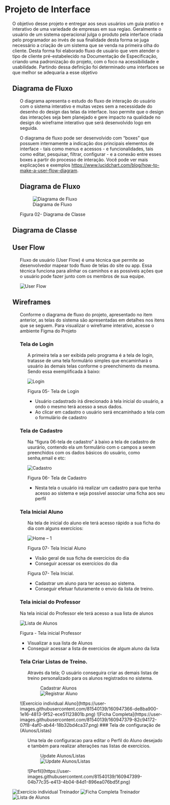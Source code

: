 
# Projeto de Interface
<ol>
O objetivo desse projeto e entregar aos seus usuários um guia pratico e interativo de uma variedade de empresas em sua regiao. Geralmente o usuário de um sistema operacional julga o produto pela interface criada pelo programador ao invés de sua finalidade desta forma se juga necessário a criação de um sistema que se venda na primeira olha do cliente. Desta forma foi elaborado fluxo de usuário que vem atender o tipo de cliente pré-estabelecido na Documentação de Especificação, criando uma padronização do projeto, com o foco na acessibilidade e usabilidade. 
Partindo dessa definição foi determinado uma interfaces se que melhor se adequaria a esse objetivo
 
## Diagrama de Fluxo
<ol>
 
O diagrama apresenta o estudo do fluxo de interação do usuário com o sistema interativo e  muitas vezes sem a necessidade do desenho do design das telas da interface. Isso permite que o design das interações seja bem planejado e gere impacto na qualidade no design do wireframe interativo que será desenvolvido logo em seguida.

O diagrama de fluxo pode ser desenvolvido com “boxes” que possuem internamente a indicação dos principais elementos de interface - tais como menus e acessos - e funcionalidades, tais como editar, pesquisar, filtrar, configurar - e a conexão entre esses boxes a partir do processo de interação. Você pode ver mais explicações e exemplos https://www.lucidchart.com/blog/how-to-make-a-user-flow-diagram.

## Diagrama de Fluxo
<figure>
  <img src="./img/diagram.svg" alt="Diagrama de Fluxo">
  <figcaption>Diagrama de Fluxo</figcaption>
</figure>

 Figura 02- Diagrama de Classe
 </ol>

## Diagrama de Classe


## User Flow
<ol>
 
Fluxo de usuário (User Flow) é uma técnica que permite ao desenvolvedor mapear todo fluxo de telas do site ou app. Essa técnica funciona para alinhar os caminhos e as possíveis ações que o usuário pode fazer junto com os membros de sua equipe.

 
 ![User Flow](https://user-images.githubusercontent.com/81540139/161452819-54b1f5d2-cce8-43d2-bf62-77e72f86c81a.png)


 </ol>

## Wireframes
<ol>
 
 Conforme o diagrama de fluxo do projeto, apresentado no item anterior, as telas do sistema são apresentadas em detalhes nos itens que se seguem. Para visualizar o wireframe interativo, acesse o ambiente Figma do Projeto
 
 ### Tela de Login
  <ol>
 
   A primeira tela a ser exibida pelo programa é a tela de login, tratasse de uma tela formulário simples que encaminhará o usuário às demais telas conforme o preenchimento da mesma. Sendo essa exemplificada à baixo:
   

![Login](https://user-images.githubusercontent.com/81540139/160947394-504ffbb0-cdd4-4c72-86e6-c65a63fe1d1d.png)

   Figura 05- Tela de Login
   * Usuário cadastrado irá direcionado à tela inicial do usuário, a ondo o mesmo terá acesso a seus dados. 
   * Ao clicar em cadastro o usuário será encaminhado a tela com o formulário de cadastro
 </ol>
  
  ### Tela de Cadastro
  <ol>
  Na “figura 06-tela de cadastro” à baixo a tela de cadastro de usurário, contendo ela um formulário com o campos a serem preenchidos com os dados básicos do usuário, como senha,email e etc: 
   

 
![Cadastro](https://user-images.githubusercontent.com/81540139/160947356-b0ab43c2-4ba1-4db0-bcdf-cca335e8fddb.png)  
   
   Figura 06- Tela de Cadastro
   * Nesta tela o usuário irá realizar um cadastro para que tenha acesso ao sistema e seja possível associar uma ficha aos seu perfil
 </ol>
 
 ### Tela Inicial Aluno
 <ol>
  Na tela de inicial do aluno ele terá acesso rápido a sua ficha do dia com alguns exercícios:

![Home – 1](https://user-images.githubusercontent.com/81540139/160947384-c0892cf3-4fd5-4ed6-88b5-1841c6bdf26b.png)
 
  Figura 07- Tela Inicial Aluno
  * Visão geral de sua ficha de exercicios do dia
  * Conseguir acessar os exercícios do dia
  
  Figura 07- Tela Inicial.
  * Cadastrar um aluno para ter acesso ao sistema.
  * Conseguir efetuar futuramente o envio da lista de treino.
  
 </ol>
 
 ### Tela inicial do Professor
 
  Na tela inicial do Professor ele terá acesso a sua lista de alunos
 
 ![Lista de Alunos](https://user-images.githubusercontent.com/81540139/161453148-91eac0ef-e3ba-4e04-97df-9130347aadc3.png)

  Figura - Tela inicial Professor
  * Visualizar a sua lista de Alunos
  * Conseguir acessar a lista de exercicios de algum aluno da lista
 
 
 
 ### Tela Criar Listas de Treino.
 <ol>
  
  Através da tela;
  O usuário conseguira criar as demais listas de treino personalizado para os alunos registrados no sistema.
  
<figure>
    <figcaption>Cadastrar Alunos</figcaption>
    <img src="./img/lista.jpg" alt="Registrar Aluno">
</figure>
 </ol>
![Exercício individual Aluno](https://user-images.githubusercontent.com/81540139/160947366-de8ba900-1e16-4813-9f52-ece51123801b.png)
![Ficha Completa](https://user-images.githubusercontent.com/81540139/160947379-82c94172-07f8-4af0-ab44-18b32bd4ca37.png)
 ### Tela de configuração de (Alunos/Listas)

 <ol>
  Uma tela de configuracao para editar o Perfil do Aluno 
  desejado e também para realizar alterações nas listas de 
  exercícios.
<figure>
    <figcaption>Update Alunos/Listas</figcaption>
    <img src="./img/CompListaAluno.jpg" alt="Update Alunos/Listas">
</figure>
![Perfil](https://user-images.githubusercontent.com/81540139/160947399-04b77c35-e413-4b04-84d1-896ea076bd5f.png)
  </ol>
 </ol>

![Exercício individual Treinador](https://user-images.githubusercontent.com/81540139/160947370-31dfb123-e08e-4db6-909b-e0a286750d66.png)
![Ficha Completa Treinador](https://user-images.githubusercontent.com/81540139/160947376-6cd86014-3f2b-496f-be73-c0cb24b6016f.png)
![Lista de Alunos](https://user-images.githubusercontent.com/81540139/160947392-53b7dc9e-2d74-45aa-91c8-6658ba415ac3.png)

